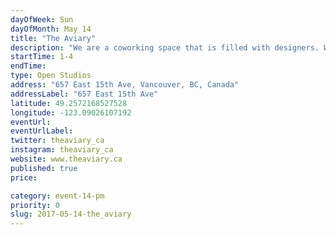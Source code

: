 ```yaml
---
dayOfWeek: Sun
dayOfMonth: May 14
title: "The Aviary"
description: "We are a coworking space that is filled with designers. We will have some members' work on display, snacks and drinks, and possibly some projections. Find us We are beside Matchstick Coffee by Fraser + Kingsway."
startTime: 1-4
endTime: 
type: Open Studios
address: "657 East 15th Ave, Vancouver, BC, Canada"
addressLabel: "657 East 15th Ave"
latitude: 49.2572168527528
longitude: -123.09026107192
eventUrl: 
eventUrlLabel: 
twitter: theaviary_ca
instagram: theaviary_ca
website: www.theaviary.ca
published: true
price: 

category: event-14-pm
priority: 0
slug: 2017-05-14-the_aviary
---
```

